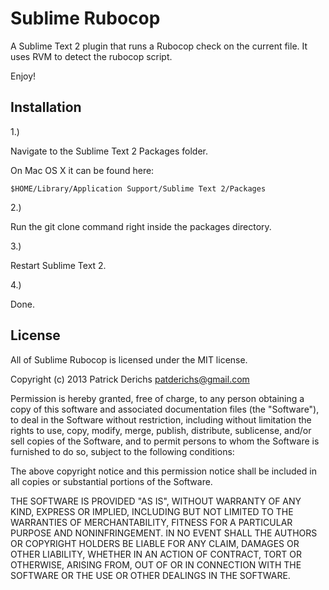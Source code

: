 # Sublime Rubocop

A Sublime Text 2 plugin that runs a Rubocop check on the current file. It uses
RVM to detect the rubocop script.

Enjoy!

## Installation

1.)

Navigate to the Sublime Text 2 Packages folder.

On Mac OS X it can be found here:

```
$HOME/Library/Application Support/Sublime Text 2/Packages
```

2.)

Run the git clone command right inside the packages directory.

3.)

Restart Sublime Text 2.

4.)

Done.

## License

All of Sublime Rubocop is licensed under the MIT license.

  Copyright (c) 2013 Patrick Derichs <patderichs@gmail.com>

  Permission is hereby granted, free of charge, to any person obtaining a copy
  of this software and associated documentation files (the "Software"), to deal
  in the Software without restriction, including without limitation the rights
  to use, copy, modify, merge, publish, distribute, sublicense, and/or sell
  copies of the Software, and to permit persons to whom the Software is
  furnished to do so, subject to the following conditions:

  The above copyright notice and this permission notice shall be included in
  all copies or substantial portions of the Software.

  THE SOFTWARE IS PROVIDED "AS IS", WITHOUT WARRANTY OF ANY KIND, EXPRESS OR
  IMPLIED, INCLUDING BUT NOT LIMITED TO THE WARRANTIES OF MERCHANTABILITY,
  FITNESS FOR A PARTICULAR PURPOSE AND NONINFRINGEMENT. IN NO EVENT SHALL THE
  AUTHORS OR COPYRIGHT HOLDERS BE LIABLE FOR ANY CLAIM, DAMAGES OR OTHER
  LIABILITY, WHETHER IN AN ACTION OF CONTRACT, TORT OR OTHERWISE, ARISING FROM,
  OUT OF OR IN CONNECTION WITH THE SOFTWARE OR THE USE OR OTHER DEALINGS IN
  THE SOFTWARE.
